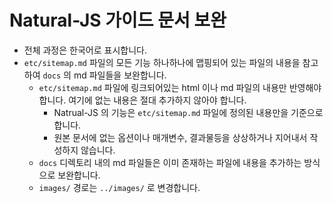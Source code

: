 # Natural-JS 가이드 문서 보완

- 전체 과정은 한국어로 표시합니다.
- `etc/sitemap.md` 파일의 모든 기능 하나하나에 맵핑되어 있는 파일의 내용을 참고하여 `docs` 의 md 파일들을 보완합니다.
  - `etc/sitemap.md` 파일에 링크되어있는 html 이나 md 파일의 내용만 반영해야 합니다. 여기에 없는 내용은 절대 추가하지 않아야 합니다.
    - Natrual-JS 의 기능은 `etc/sitemap.md` 파일에 정의된 내용만을 기준으로 합니다.
    - 원본 문서에 없는 옵션이나 매개변수, 결과물등을 상상하거나 지어내서 작성하지 않습니다.
  - `docs` 디렉토리 내의 md 파일들은 이미 존재하는 파일에 내용을 추가하는 방식으로 보완합니다.
  - `images/` 경로는  `../images/` 로 변경합니다.